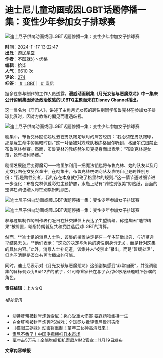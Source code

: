 # 迪士尼儿童动画或因LGBT话题停播一集：变性少年参加女子排球赛

![迪士尼子供向动画或因LGBT话题停播一集：变性少年参加女子排球赛](//img1.kkeji.com/img/2005/20241223/102045310.gif)

**时间**：2024-11-17 13:22:47  
**出处**：[游民星空](https://www.gamersky.com/news/202411/1846191.shtml)  
**作者**：不凹就沁丶优格  
**编辑**：拾柒  
**人气**：6610 次  
**评论**：[274](//comment8.mydrivers.com/review/1014398-1.htm)  
**标签**：[_#_LGBT](//news.mydrivers.com/tag/lgbt.htm) | [_#_索尼](//news.mydrivers.com/tag/suoni.htm)

据多位参与制作的工作人员透露，**漫威动画剧集《月光女孩与恶魔恐龙》中一集未公开的剧集因涉及政治敏感的LGBTQ主题而未在Disney Channel播出。**

这一集名为《守门人》，讲述了主角月光女孩的跨性别同学布鲁克林在参加女子排球比赛时，因对方教练的偏见而遭遇歧视。

![迪士尼子供向动画或因LGBT话题停播一集：变性少年参加女子排球赛](//img1.mydrivers.com/img/20241117/fedb2ba3-cbdf-4a3d-9faa-b268ff4eb1ac.jpg)

剧集中，布鲁克林回忆起过去在男队踢足球时的痛苦经历：“我必须在男队踢球，那是我生命中的黑暗时刻。”这一对话被对方球队教练格里尔听到，格里尔试图禁止布鲁克林参赛。然而，布鲁克林的教练赫尔贝克挺身而出表示：“布鲁克林是女孩，她有权利参赛。”

剧情发展随后变得魔幻——格里尔利用一把魔法钥匙将布鲁克林、她的队友以及月光女孩困在女更衣室中。在剧集中，布鲁克林明确向队友表明自己是跨性别身份：“我是跨性别者，我的存在本身就打破了格里尔的规则。”这一情节通过细节进一步强化：布鲁克林佩戴彩虹主题护膝，水瓶上贴有“跨性别很美”的贴纸，画面的整体色调也融入跨性别旗帜的颜色。

![迪士尼子供向动画或因LGBT话题停播一集：变性少年参加女子排球赛](//img1.mydrivers.com/img/20241117/5992029a-6a7b-432e-86f3-00388f402879.jpg)

![迪士尼子供向动画或因LGBT话题停播一集：变性少年参加女子排球赛](//img1.mydrivers.com/img/20241117/b5a604f8-5f79-4c3e-8970-b671e10dbf9d.png)

参与这集制作的制作者们近日在社交媒体上表达了失望情绪，称这集因“选举结果”被搁置，暗指特朗普及共和党胜选后对LGBT的清算。

然而，**迪士尼的消息人士称，该集的搁置决定是在一年多前做出的，与近期选举结果无关。**他们表示：“这次的决定与角色的跨性别身份无关，而是针对这集的具体内容。”此外，消息人士补充道，该集并未“被禁止”播出，而是“暂缓处理”，但尚不清楚是否会有再次播出的可能。

同时，迪士尼表示对《月光女孩与恶魔恐龙》这部剧集感到“非常自豪”，并强调剧集的目标观众为6至12岁的孩子，公司尊重家长在与子女讨论敏感话题时所扮演的角色。

**责任编辑**：上方文Q

###### 相关资讯

- [沙特肝帝被封号炮轰索尼：身心受重大伤害 要靠药物维持一生](https://news.mydrivers.com/1/1014/1014405.htm)
- [白金肝帝被封号炮轰PS游戏：全球网友批评索尼敷衍态度](https://news.mydrivers.com/1/1014/1014020.htm)
- [《猫眼三姐妹》动画将重制！童年三女神高清归来！](https://news.mydrivers.com/1/1013/1013908.htm)
- [索尼不香了！中国电视横扫日本市场](https://news.mydrivers.com/1/1013/1013846.htm)
- [要冲击5万元！全能旗舰相机索尼A1M2官宣：11月19日发布](https://news.mydrivers.com/1/1013/1013748.htm)

**文章内容举报**
<!-- tcd_original_link https://news.mydrivers.com/1/1014/1014398.htm -->
